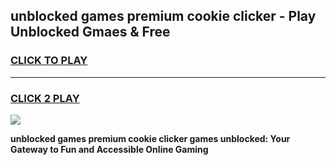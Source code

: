 
## unblocked games premium cookie clicker - Play Unblocked Gmaes & Free
<h3>
<a href="https://news.freeplayer.one?title=unblocked_games_premium_cookie_clicker&ref=16F">CLICK TO PLAY</a></h3>
<hr>

<h3>
<a href="https://news.freeplayer.one?title=unblocked_games_premium_cookie_clicker&ref=16F">CLICK 2 PLAY</a>
  
</h3>

<a href="https://news.freeplayer.one?title=unblocked_games_premium_cookie_clicker&ref=16F/"><img src="https://clearcache.store/games.png"></a>


**unblocked games premium cookie clicker games unblocked: Your Gateway to Fun and Accessible Online Gaming**
